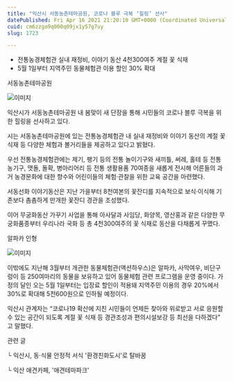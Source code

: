 ```yaml
---
title: "익산시 서동농촌테마공원, 코로나 블루 극복 ‘힐링’ 선사"
datePublished: Fri Apr 16 2021 21:20:10 GMT+0000 (Coordinated Universal Time)
cuid: cm6zzgo9q000q09jx1y57g7uy
slug: 1723

---
```



- 전통농경체험관 실내 재정비, 이야기 동산 4천300여주 계절 꽃 식재
- 5월 1일부터 지역주민 동물체험관 이용 할인 30% 확대

서동농촌테마공원

![이미지](https://cdn.hashnode.com/res/hashnode/image/upload/v1739248182033/556aa901-efed-48a7-8e05-1d3063d9df38.jpeg)

익산시가 서동농촌테마공원 내 봄맞이 새 단장을 통해 시민들의 코로나 블루 극복을 위한 힐링을 선사하고 있다.

시는 서동농촌테마공원에 있는 전통농경체험관 내 실내 재정비와 이야기 동산의 계절 꽃 식재 등 다양한 체험과 볼거리들을 제공하고 있다고 밝혔다.

우선 전통농경체험관에는 제기, 팽기 등의 전통 놀이기구와 새끼틀, 써레, 홀테 등 전통농기구, 맷돌, 돌확, 병아리어리 등 전통 생활용품 70여종을 새롭게 전시해 어른들의 과거 농경문화에 대한 향수와 어린이들의 체험·관찰을 위한 교육 공간을 마련했다.

서동선화 이야기동산은 지난 가을부터 8천여본의 꽃잔디를 지속적으로 보식·이식해 기존보다 촘촘하게 만개한 꽃잔디 경관을 조성했다.

이어 무궁화동산 가꾸기 사업을 통해 아사달과 사임당, 화양목, 영산홍과 같은 다양한 무궁화품종부터 우리나라 국화 등 총 4천300여주의 꽃 식재로 동산을 다채롭게 꾸몄다.

알파카 인형

![이미지](https://cdn.hashnode.com/res/hashnode/image/upload/v1739248183545/210cbea5-5aed-489a-8f94-c62cd1fe9de2.jpeg)

이밖에도 지난해 3월부터 개관한 동물체험관(액션하우스)은 알파카, 사막여우, 비단구렁이 등 250여마리의 동물을 보유하고 있어 동물체험 관련 프로그램을 운영 중이다. 가정의 달인 오는 5월 1일부터는 입장료 할인이 적용돼 지역주민 이용의 경우 20%에서 30%로 확대해 5천600원으로 인하될 예정이다.

익산시 관계자는 “코로나19 확산에 지친 시민들이 언제든 찾아와 위로받고 서로 응원할 수 있는 공간이 되도록 계절 꽃 식재 등 경관조성과 편의시설보강 등 최선을 다하겠다” 고 말했다.

관련 글

└ 익산시, 동·식물 안정적 서식 '환경친화도시'로 탈바꿈

└ 익산 애견카페, '애견테마파크'